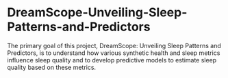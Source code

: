 # DreamScope-Unveiling-Sleep-Patterns-and-Predictors
The primary goal of this project, DreamScope: Unveiling Sleep Patterns and Predictors, is to understand how various synthetic health and sleep metrics influence sleep quality and to develop predictive models to estimate sleep quality based on these metrics.
